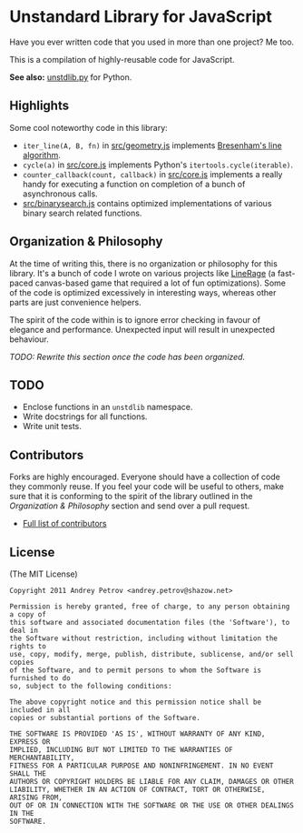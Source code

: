 # Unstandard Library for JavaScript

Have you ever written code that you used in more than one project? Me too.

This is a compilation of highly-reusable code for JavaScript.

**See also:** [unstdlib.py](https://github.com/shazow/unstdlib.py) for Python.


## Highlights

Some cool noteworthy code in this library:

* ``iter_line(A, B, fn)`` in [src/geometry.js](https://github.com/shazow/unstdlib.js/blob/master/src/geometry.js) implements [Bresenham's line algorithm](http://en.wikipedia.org/wiki/Bresenham%27s_line_algorithm).
* ``cycle(a)`` in [src/core.js](https://github.com/shazow/unstdlib.js/blob/master/src/core.js) implements Python's ``itertools.cycle(iterable)``.
* ``counter_callback(count, callback)`` in [src/core.js](https://github.com/shazow/unstdlib.js/blob/master/src/core.js) implements a really handy for executing a function on completion of a bunch of asynchronous calls.
* [src/binarysearch.js](https://github.com/shazow/unstdlib.js/blob/master/src/binarysearch.js) contains optimized implementations of various binary search related functions.


## Organization & Philosophy

At the time of writing this, there is no organization or philosophy for this library. It's a bunch of code I wrote on various projects like [LineRage](http://bit.ly/linerage-chrome) (a fast-paced canvas-based game that required a lot of fun optimizations). Some of the code is optimized excessively in interesting ways, whereas other parts are just convenience helpers.

The spirit of the code within is to ignore error checking in favour of elegance and performance. Unexpected input will result in unexpected behaviour.

*TODO: Rewrite this section once the code has been organized.*


## TODO

* Enclose functions in an ``unstdlib`` namespace.
* Write docstrings for all functions.
* Write unit tests.


## Contributors

Forks are highly encouraged. Everyone should have a collection of code they
commonly reuse. If you feel your code will be useful to others, make sure that
it is conforming to the spirit of the library outlined in the *Organization &
Philosophy* section and send over a pull request.

* [Full list of contributors](https://github.com/shazow/unstdlib.py/contributors)


## License

(The MIT License)

    Copyright 2011 Andrey Petrov <andrey.petrov@shazow.net>

    Permission is hereby granted, free of charge, to any person obtaining a copy of
    this software and associated documentation files (the 'Software'), to deal in
    the Software without restriction, including without limitation the rights to
    use, copy, modify, merge, publish, distribute, sublicense, and/or sell copies
    of the Software, and to permit persons to whom the Software is furnished to do
    so, subject to the following conditions:

    The above copyright notice and this permission notice shall be included in all
    copies or substantial portions of the Software.

    THE SOFTWARE IS PROVIDED 'AS IS', WITHOUT WARRANTY OF ANY KIND, EXPRESS OR
    IMPLIED, INCLUDING BUT NOT LIMITED TO THE WARRANTIES OF MERCHANTABILITY,
    FITNESS FOR A PARTICULAR PURPOSE AND NONINFRINGEMENT. IN NO EVENT SHALL THE
    AUTHORS OR COPYRIGHT HOLDERS BE LIABLE FOR ANY CLAIM, DAMAGES OR OTHER
    LIABILITY, WHETHER IN AN ACTION OF CONTRACT, TORT OR OTHERWISE, ARISING FROM,
    OUT OF OR IN CONNECTION WITH THE SOFTWARE OR THE USE OR OTHER DEALINGS IN THE
    SOFTWARE.
